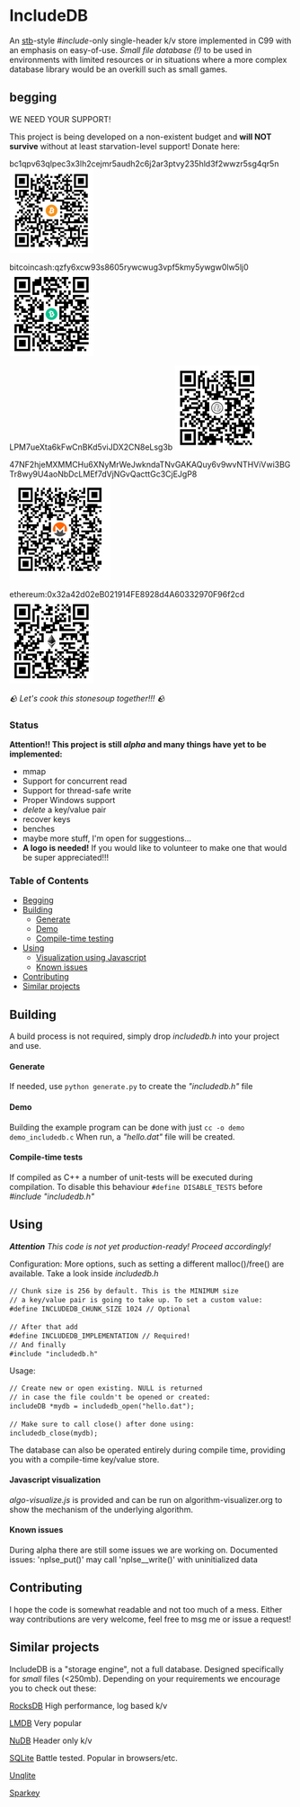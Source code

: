 # IncludeDB

An [stb](https://github.com/nothings/stb/)-style *#include*-only single-header k/v store implemented in 
C99 with an emphasis on easy-of-use. <em>Small file database (!)</em> to be used in environments with 
limited resources or in situations where a more complex database library would be an overkill such as 
small games.

## begging

WE NEED YOUR SUPPORT!

This project is being developed on a non-existent budget and **will NOT survive** without at least starvation-level support!
Donate here:

bc1qpv63qlpec3x3lh2cejmr5audh2c6j2ar3ptvy235hld3f2wwzr5sg4qr5n
<img src="images/btc.png" width="150px" alt="bc1qpv63qlpec3x3lh2cejmr5audh2c6j2ar3ptvy235hld3f2wwzr5sg4qr5n">

bitcoincash:qzfy6xcw93s8605rywcwug3vpf5kmy5ywgw0lw5lj0
<img src="images/bch.png" width="150px" alt="bitcoincash:qzfy6xcw93s8605rywcwug3vpf5kmy5ywgw0lw5lj0">

LPM7ueXta6kFwCnBKd5viJDX2CN8eLsg3b
<img src="images/ltc.png" width="150px" alt="LPM7ueXta6kFwCnBKd5viJDX2CN8eLsg3b">

47NF2hjeMXMMCHu6XNyMrWeJwkndaTNvGAKAQuy6v9wvNTHViVwi3BGTr8wy9U4aoNbDcLMEf7dVjNGvQacttGc3CjEJgP8
<img src="images/xmr.png" width="180px" alt="47NF2hjeMXMMCHu6XNyMrWeJwkndaTNvGAKAQuy6v9wvNTHViVwi3BGTr8wy9U4aoNbDcLMEf7dVjNGvQacttGc3CjEJgP8">

ethereum:0x32a42d02eB021914FE8928d4A60332970F96f2cd
<img src="images/eth.png" width="150px" alt="ethereum:0x32a42d02eB021914FE8928d4A60332970F96f2cd">

<em> &#129704; Let's cook this stonesoup together!!! &#129704; </em>


### Status

**Attention!! This project is still *alpha* and many things have yet to be implemented:**
- mmap
- Support for concurrent read
- Support for thread-safe write
- Proper Windows support
- *delete* a key/value pair
- recover keys
- benches
- maybe more stuff, I'm open for suggestions...
- **A logo is needed!** If you would like to volunteer to make one that would be super appreciated!!!

### Table of Contents
- [Begging](#begging)
- [Building](#building)
  - [Generate](#generate)
  - [Demo](#demo)
  - [Compile-time testing](#compile-time-tests)
- [Using](#using)
  - [Visualization using Javascript](#javascript-visualization)
  - [Known issues](#known-issues)
- [Contributing](#contributing)
- [Similar projects](#similar-projects)

## Building
A build process is not required, simply drop *includedb.h* into your project and use.
#### Generate
If needed, use ``python generate.py`` to create the _"includedb.h"_ file
#### Demo
Building the example program can be done with just ``cc -o demo demo_includedb.c`` When run, a _"hello.dat"_ file will be created.
#### Compile-time tests
If compiled as C++ a number of unit-tests will be executed during compilation. To disable this behaviour ```#define DISABLE_TESTS``` before *#include "includedb.h"*

## Using
_**Attention** This code is not yet production-ready! Proceed accordingly!_

Configuration:
More options, such as setting a different malloc()/free() are available. Take a look inside *includedb.h*
```
// Chunk size is 256 by default. This is the MINIMUM size
// a key/value pair is going to take up. To set a custom value:
#define INCLUDEDB_CHUNK_SIZE 1024 // Optional

// After that add
#define INCLUDEDB_IMPLEMENTATION // Required!
// And finally
#include "includedb.h"

```
Usage:
```
// Create new or open existing. NULL is returned 
// in case the file couldn't be opened or created:
includeDB *mydb = includedb_open("hello.dat");

// Make sure to call close() after done using:
includedb_close(mydb);
```
The database can also be operated entirely during compile time, providing you with a compile-time key/value store.

#### Javascript visualization
*algo-visualize.js* is provided and can be run on algorithm-visualizer.org to show the mechanism of the underlying algorithm. 

#### Known issues
During alpha there are still some issues we are working on. Documented issues:
'nplse_put()' may call 'nplse__write()' with uninitialized data 

## Contributing
I hope the code is somewhat readable and not too much of a mess. Either way contributions are very welcome, feel free to msg me or issue a request!

## Similar projects
IncludeDB is a "storage engine", not a full database. Designed specifically for *small* files (<250mb). Depending on your requirements we encourage you to check out these:

[RocksDB](https://github.com/facebook/rocksdb) High performance, log based k/v 

[LMDB](https://github.com/LMDB/lmdb) Very popular                                              

[NuDB](https://github.com/CPPAlliance/NuDB) Header only k/v

[SQLite](https://github.com/sqlite/sqlite) Battle tested. Popular in browsers/etc. 

[Unqlite](https://github.com/symisc/unqlite)          

[Sparkey](https://github.com/spotify/sparkey)
                                                                                                  
